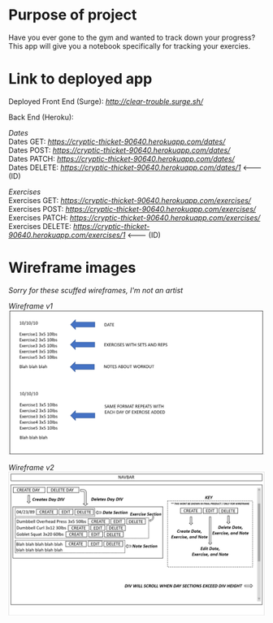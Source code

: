 # Purpose of project

Have you ever gone to the gym and wanted to track down your progress?
This app will give you a notebook specifically for tracking your exercies.

# Link to deployed app

Deployed Front End (Surge): _http://clear-trouble.surge.sh/_

Back End (Heroku):

_Dates_ <br/>
Dates GET: _https://cryptic-thicket-90640.herokuapp.com/dates/_ <br/>
Dates POST: _https://cryptic-thicket-90640.herokuapp.com/dates/_ <br/>
Dates PATCH: _https://cryptic-thicket-90640.herokuapp.com/dates/_ <br/>
Dates DELETE: _https://cryptic-thicket-90640.herokuapp.com/dates/1_ <--- (ID) <br/>

_Exercises_ <br/>
Exercises GET: _https://cryptic-thicket-90640.herokuapp.com/exercises/_ <br/>
Exercises POST: _https://cryptic-thicket-90640.herokuapp.com/exercises/_ <br/>
Exercises PATCH: _https://cryptic-thicket-90640.herokuapp.com/exercises/_ <br/>
Exercises DELETE: _https://cryptic-thicket-90640.herokuapp.com/exercises/1_ <--- (ID) <br/>

# Wireframe images

_Sorry for these scuffed wireframes, I'm not an artist_

_Wireframe v1_
![](images_for_readme/mod3wireframe.png)

_Wireframe v2_
![](images_for_readme/mod3wireframeupdated.png)
